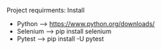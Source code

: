 Project requirments: 
Install
- Python --> https://www.python.org/downloads/
- Selenium --> pip install selenium
- Pytest --> pip install -U pytest

